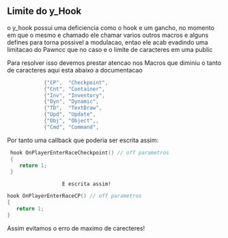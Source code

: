 
## Limite do y_Hook 

o y_hook possui uma deficiencia como o hook e um gancho, no momento em que o mesmo e chamado ele chamar varios outros macros e alguns defines para torna possivel a modulacao, entao ele acab evadindo uma limitacao do Pawncc que no caso e o limite de caracteres em uma public 


Para resolver isso devemos prestar atencao nos Macros que diminiu o tanto de caracteres  aqui esta abaixo a documentacao
```c
			{"CP",  "Checkpoint",
			{"Cnt", "Container",
			{"Inv", "Inventory",
			{"Dyn", "Dynamic",
			{"TD",  "TextDraw",
			{"Upd", "Update",
			{"Obj", "Object",,
			{"Cmd", "Command",

``` 

Por tanto uma callback que poderia ser escrita assim:

```c
 hook OnPlayerEnterRaceCheckpoint() // off parametros 
 {
    return 1;
 }
 ```
          
                      E escrita assim! 


 ```c
 hook OnPlayerEnterRaceCP() // off parametros 
 {
    return 1;
 }
 ```

 Assim evitamos o erro de maximo de carecteres! 


